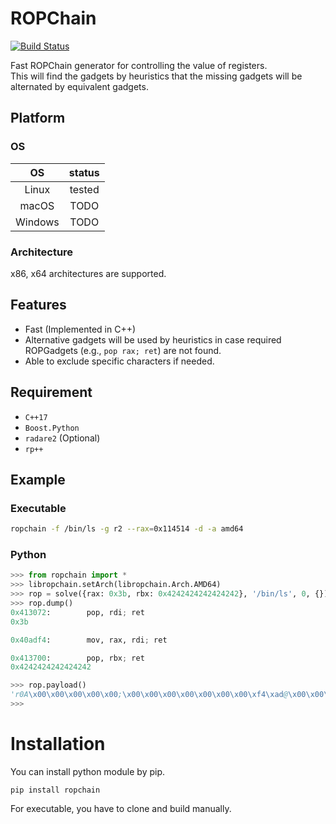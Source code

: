 # ROPChain

[![Build Status](https://api.travis-ci.org/kriw/ropchain.svg?branch=master)](https://travis-ci.org/kriw/ropchain)

Fast ROPChain generator for controlling the value of registers.  
This will find the gadgets by heuristics that the missing gadgets will be alternated by equivalent gadgets.

## Platform

### OS

| OS | status |
| :--: | :--: |
| Linux | tested |
| macOS | TODO |
| Windows | TODO |


### Architecture
x86, x64 architectures are supported.

## Features
* Fast (Implemented in C++)
* Alternative gadgets will be used  by heuristics in case required ROPGadgets (e.g., `pop rax; ret`) are not found.
* Able to exclude specific characters if needed.

## Requirement
* `C++17`
* `Boost.Python`
* `radare2` (Optional)
* `rp++`

## Example

### Executable

```sh
ropchain -f /bin/ls -g r2 --rax=0x114514 -d -a amd64
```

### Python

```python
>>> from ropchain import *
>>> libropchain.setArch(libropchain.Arch.AMD64)
>>> rop = solve({rax: 0x3b, rbx: 0x4242424242424242}, '/bin/ls', 0, {})
>>> rop.dump()
0x413072:        pop, rdi; ret
0x3b

0x40adf4:        mov, rax, rdi; ret

0x413700:        pop, rbx; ret
0x4242424242424242

>>> rop.payload()
'r0A\x00\x00\x00\x00\x00;\x00\x00\x00\x00\x00\x00\x00\xf4\xad@\x00\x00\x00\x00\x00\x007A\x00\x00\x00\x00\x00BBBBBBBB'
>>>
```

# Installation

You can install python module by pip.
```
pip install ropchain
```

For executable, you have to clone and build manually.
